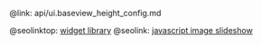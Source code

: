 @link: api/ui.baseview_height_config.md

@seolinktop: [widget library](https://webix.com)
@seolink: [javascript image slideshow](https://webix.com/widget/carousel/)